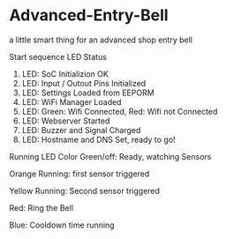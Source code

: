 # Advanced-Entry-Bell
a little smart thing for an advanced shop entry bell

Start sequence LED Status
1. LED: SoC Initializion OK
2. LED: Input / Outout Pins Initialized
3. LED: Settings Loaded from EEPORM
4. LED: WiFi Manager Loaded
5. LED: Green: Wifi Connected, Red: Wifi not Connected
6. LED: Webserver Started
7. LED: Buzzer and Signal Charged
8. LED: Hostname and DNS Set, ready to go!

Running LED Color
Green/off: Ready, watching Sensors

Orange Running: first sensor triggered

Yellow Running: Second sensor triggered

Red: Ring the Bell

Blue: Cooldown time running
